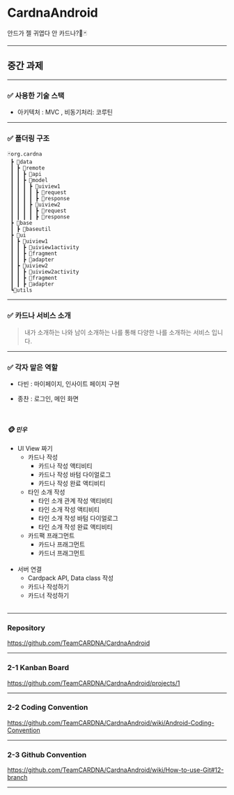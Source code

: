# CardnaAndroid
안드가 젤 귀엽다 안 카드나?🎴🃏

---
## 중간 과제

---

### ✅ 사용한 기술 스택

- 아키텍처 : MVC , 비동기처리: 코루틴

---

### ✅ 폴더링 구조

```
🃏org.cardna
 ┣ 📂data
 ┃ ┣ 📂remote
 ┃ ┃ ┣ 📂api
 ┃ ┃ ┣ 📂model
 ┃ ┃ ┃ ┣ 📂uiview1
 ┃ ┃ ┃ ┃ ┣ 🎈request
 ┃ ┃ ┃ ┃ ┣ 🎈response
 ┃ ┃ ┃ ┣ 📂uiview2
 ┃ ┃ ┃ ┃ ┣ 🎈request
 ┃ ┃ ┃ ┃ ┣ 🎈response
 ┣ 📂base
 ┃ ┣ 📂baseutil
 ┣ 📂ui 
 ┃ ┣ 📂uiview1
 ┃ ┃ ┣ 🎈uiview1activity
 ┃ ┃ ┣ 🎈fragment
 ┃ ┃ ┣ 🎈adapter
 ┃ ┣ 📂uiview2
 ┃ ┃ ┣ 🎈uiview2activity
 ┃ ┃ ┣ 🎈fragment
 ┃ ┃ ┣ 🎈adapter
 ┗📂utils
 ```

---
### ✅ 카드나 서비스 소개 

> 내가 소개하는 나와 남이 소개하는 나를 통해 다양한 나를 소개하는 서비스 입니다.

---

### ✅ 각자 맡은 역할

- 다빈 : 마이페이지, 인사이트 페이지 구현 
- 종찬 : 로그인, 메인 화면 




  <br>
##### 🐵 민우  
- UI View 짜기
    - 카드나 작성
        - 카드나 작성 액티비티
        - 카드나 작성 바텀 다이얼로그
        - 카드나 작성 완료 액티비티
    - 타인 소개 작성
        - 타인 소개 관계 작성 액티비티
        - 타인 소개 작성 액티비티
        - 타인 소개 작성 바텀 다이얼로그
        - 타인 소개 작성 완료 액티비티
    - 카드팩 프래그먼트
        - 카드나 프래그먼트
        - 카드너 프래그먼트
  <br>
- 서버 연결
    - Cardpack API, Data class 작성
    - 카드나 작성하기
    - 카드너 작성하기
  <br>

---

### Repository

https://github.com/TeamCARDNA/CardnaAndroid

---

### 2-1 Kanban Board

https://github.com/TeamCARDNA/CardnaAndroid/projects/1

---

### 2-2 Coding Convention

https://github.com/TeamCARDNA/CardnaAndroid/wiki/Android-Coding-Convention

---

### 2-3 Github Convention

https://github.com/TeamCARDNA/CardnaAndroid/wiki/How-to-use-Git#12-branch

---



